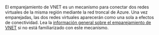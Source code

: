 El emparejamiento de VNET es un mecanismo para conectar dos redes virtuales de la misma región mediante la red troncal de Azure. Una vez emparejadas, las dos redes virtuales aparecerán como una sola a efectos de conectividad. Lea la [información general sobre el emparejamiento de VNET](../articles/virtual-network/virtual-network-peering-overview.md) si no está familiarizado con este mecanismo.

<!---HONumber=AcomDC_0928_2016-->